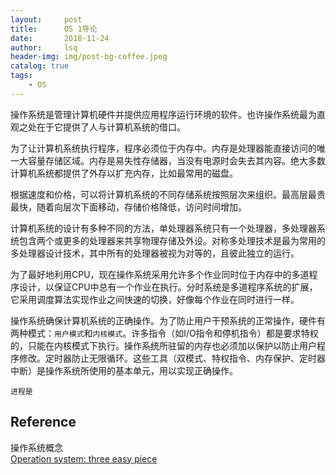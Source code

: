 ```yaml
---
layout:     post
title:      OS 1导论        
date:       2018-11-24      
author:     lsq    
header-img: img/post-bg-coffee.jpeg
catalog: true
tags:
    - OS
---
```


   操作系统是管理计算机硬件并提供应用程序运行环境的软件。也许操作系统最为直观之处在于它提供了人与计算机系统的借口。  
   
   为了让计算机系统执行程序，程序必须位于内存中。内存是处理器能直接访问的唯一大容量存储区域。内存是易失性存储器，当没有电源时会失去其内容。绝大多数计算机系统都提供了外存以扩充内存，比如最常用的磁盘。
   
   根据速度和价格，可以将计算机系统的不同存储系统按照层次来组织。最高层最贵最快，随着向层次下面移动，存储价格降低，访问时间增加。
   
   计算机系统的设计有多种不同的方法，单处理器系统只有一个处理器，多处理器系统包含两个或更多的处理器来共享物理存储及外设。对称多处理技术是最为常用的多处理器设计技术，其中所有的处理器被视为对等的，且彼此独立的运行。
   
   为了最好地利用CPU，现在操作系统采用允许多个作业同时位于内存中的多道程序设计，以保证CPU中总有一个作业在执行。分时系统是多道程序系统的扩展，它采用调度算法实现作业之间快速的切换，好像每个作业在同时进行一样。
   
   操作系统确保计算机系统的正确操作。为了防止用户干预系统的正常操作，硬件有两种模式：`用户模式`和`内核模式`。许多指令（如I/O指令和停机指令）都是要求特权的，只能在内核模式下执行。操作系统所驻留的内存也必须加以保护以防止用户程序修改。定时器防止无限循环。这些工具（双模式、特权指令、内存保护、定时器中断）是操作系统所使用的基本单元，用以实现正确操作。
   
    进程是















## Reference
操作系统概念  
[Operation system: three easy piece](http://pages.cs.wisc.edu/~remzi/OSTEP/)
